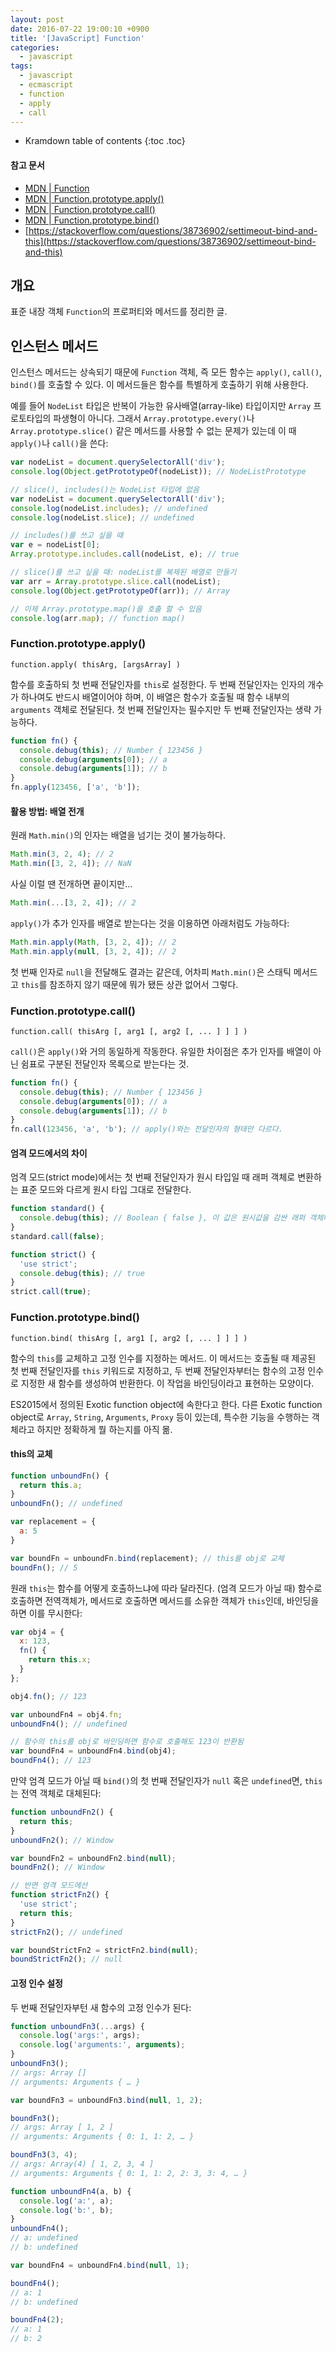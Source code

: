 ```yaml
---
layout: post
date: 2016-07-22 19:00:10 +0900
title: '[JavaScript] Function'
categories:
  - javascript
tags:
  - javascript
  - ecmascript
  - function
  - apply
  - call
---
```


* Kramdown table of contents
{:toc .toc}

#### 참고 문서

- [MDN \| Function](https://developer.mozilla.org/en-US/docs/Web/JavaScript/Reference/Global_Objects/Function)
- [MDN \| Function.prototype.apply()](https://developer.mozilla.org/en-US/docs/Web/JavaScript/Reference/Global_Objects/Function/apply)
- [MDN \| Function.prototype.call()](https://developer.mozilla.org/en-US/docs/Web/JavaScript/Reference/Global_Objects/Function/call)
- [MDN \| Function.prototype.bind()](https://developer.mozilla.org/en-US/docs/Web/JavaScript/Reference/Global_Objects/Function/bind)
- [https://stackoverflow.com/questions/38736902/settimeout-bind-and-this](https://stackoverflow.com/questions/38736902/settimeout-bind-and-this)


## 개요

표준 내장 객체 `Function`의 프로퍼티와 메서드를 정리한 글.


## 인스턴스 메서드

인스턴스 메서드는 상속되기 때문에 `Function` 객체, 즉 모든 함수는 `apply()`, `call()`, `bind()`를 호출할 수 있다. 이 메서드들은 함수를 특별하게 호출하기 위해 사용한다.

예를 들어 `NodeList` 타입은 반복이 가능한 유사배열(array-like) 타입이지만 `Array` 프로토타입의 파생형이 아니다. 그래서 `Array.prototype.every()`나 `Array.prototype.slice()` 같은 메서드를 사용할 수 없는 문제가 있는데 이 때 `apply()`나 `call()`을 쓴다:

```js
var nodeList = document.querySelectorAll('div');
console.log(Object.getPrototypeOf(nodeList)); // NodeListPrototype

// slice(), includes()는 NodeList 타입에 없음
var nodeList = document.querySelectorAll('div');
console.log(nodeList.includes); // undefined
console.log(nodeList.slice); // undefined

// includes()를 쓰고 싶을 때
var e = nodeList[0];
Array.prototype.includes.call(nodeList, e); // true

// slice()를 쓰고 싶을 때: nodeList를 복제된 배열로 만들기
var arr = Array.prototype.slice.call(nodeList);
console.log(Object.getPrototypeOf(arr)); // Array

// 이제 Array.prototype.map()을 호출 할 수 있음
console.log(arr.map); // function map()
```

### Function.prototype.apply()

```
function.apply( thisArg, [argsArray] )
```

함수를 호출하되 첫 번째 전달인자를 `this`로 설정한다. 두 번째 전달인자는 인자의 개수가 하나여도 반드시 배열이어야 하며, 이 배열은 함수가 호출될 때 함수 내부의 `arguments` 객체로 전달된다. 첫 번째 전달인자는 필수지만 두 번째 전달인자는 생략 가능하다.

```js
function fn() {
  console.debug(this); // Number { 123456 }
  console.debug(arguments[0]); // a
  console.debug(arguments[1]); // b
}
fn.apply(123456, ['a', 'b']);
```

#### 활용 방법: 배열 전개

원래 `Math.min()`의 인자는 배열을 넘기는 것이 불가능하다.

```js
Math.min(3, 2, 4); // 2
Math.min([3, 2, 4]); // NaN
```

사실 이럴 땐 전개하면 끝이지만...

```js
Math.min(...[3, 2, 4]); // 2
```

`apply()`가 추가 인자를 배열로 받는다는 것을 이용하면 아래처럼도 가능하다:

```js
Math.min.apply(Math, [3, 2, 4]); // 2
Math.min.apply(null, [3, 2, 4]); // 2
```

첫 번째 인자로 `null`을 전달해도 결과는 같은데, 어차피 `Math.min()`은 스태틱 메서드고 `this`를 참조하지 않기 때문에 뭐가 됐든 상관 없어서 그렇다.

### Function.prototype.call()

```
function.call( thisArg [, arg1 [, arg2 [, ... ] ] ] )
```

`call()`은 `apply()`와 거의 동일하게 작동한다. 유일한 차이점은 추가 인자를 배열이 아닌 쉼표로 구분된 전달인자 목록으로 받는다는 것.

```js
function fn() {
  console.debug(this); // Number { 123456 }
  console.debug(arguments[0]); // a
  console.debug(arguments[1]); // b
}
fn.call(123456, 'a', 'b'); // apply()와는 전달인자의 형태만 다르다.
```

#### 엄격 모드에서의 차이

엄격 모드(strict mode)에서는 첫 번째 전달인자가 원시 타입일 때 래퍼 객체로 변환하는 표준 모드와 다르게 원시 타입 그대로 전달한다.

```js
function standard() {
  console.debug(this); // Boolean { false }, 이 값은 원시값을 감싼 래퍼 객체다.
}
standard.call(false);

function strict() {
  'use strict';
  console.debug(this); // true
}
strict.call(true);
```

### Function.prototype.bind()

```
function.bind( thisArg [, arg1 [, arg2 [, ... ] ] ] )
```

함수의 `this`를 교체하고 고정 인수를 지정하는 메서드. 이 메서드는 호출될 때 제공된 첫 번째 전달인자를 `this` 키워드로 지정하고, 두 번째 전달인자부터는 함수의 고정 인수로 지정한 새 함수를 생성하여 반환한다. 이 작업을 바인딩이라고 표현하는 모양이다.

ES2015에서 정의된 Exotic function object에 속한다고 한다. 다른 Exotic function object로 `Array`, `String`, `Arguments`, `Proxy` 등이 있는데, 특수한 기능을 수행하는 객체라고 하지만 정확하게 뭘 하는지를 아직 몲. 

#### this의 교체

```js
function unboundFn() {
  return this.a;
}
unboundFn(); // undefined

var replacement = {
  a: 5
}

var boundFn = unboundFn.bind(replacement); // this를 obj로 교체
boundFn(); // 5
```

원래 `this`는 함수를 어떻게 호출하느냐에 따라 달라진다. (엄격 모드가 아닐 때) 함수로 호출하면 전역객체가, 메서드로 호출하면 메서드를 소유한 객체가 `this`인데, 바인딩을 하면 이를 무시한다:

```js
var obj4 = {
  x: 123,
  fn() {
    return this.x;
  }
};

obj4.fn(); // 123

var unboundFn4 = obj4.fn;
unboundFn4(); // undefined

// 함수의 this를 obj로 바인딩하면 함수로 호출해도 123이 반환됨
var boundFn4 = unboundFn4.bind(obj4);
boundFn4(); // 123
```

만약 엄격 모드가 아닐 때 `bind()`의 첫 번째 전달인자가 `null` 혹은 `undefined`면, `this`는 전역 객체로 대체된다:

```js
function unboundFn2() {
  return this;
}
unboundFn2(); // Window

var boundFn2 = unboundFn2.bind(null);
boundFn2(); // Window

// 반면 엄격 모드에선
function strictFn2() {
  'use strict';
  return this;
}
strictFn2(); // undefined

var boundStrictFn2 = strictFn2.bind(null);
boundStrictFn2(); // null
```

#### 고정 인수 설정

두 번째 전달인자부턴 새 함수의 고정 인수가 된다:

```js
function unboundFn3(...args) {
  console.log('args:', args);
  console.log('arguments:', arguments);
}
unboundFn3();
// args: Array []
// arguments: Arguments { … }

var boundFn3 = unboundFn3.bind(null, 1, 2);

boundFn3();
// args: Array [ 1, 2 ]
// arguments: Arguments { 0: 1, 1: 2, … }

boundFn3(3, 4);
// args: Array(4) [ 1, 2, 3, 4 ]
// arguments: Arguments { 0: 1, 1: 2, 2: 3, 3: 4, … }

function unboundFn4(a, b) {
  console.log('a:', a);
  console.log('b:', b);
}
unboundFn4();
// a: undefined
// b: undefined

var boundFn4 = unboundFn4.bind(null, 1);

boundFn4();
// a: 1
// b: undefined

boundFn4(2);
// a: 1
// b: 2
```
